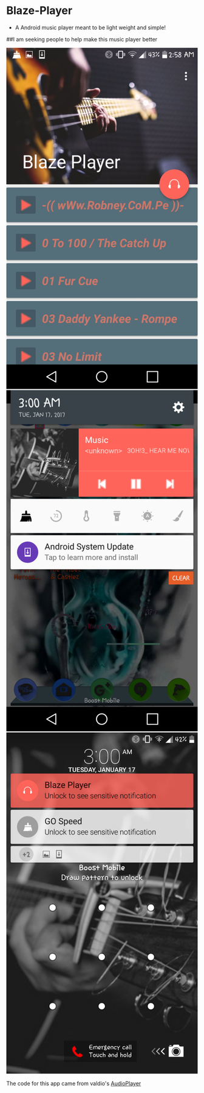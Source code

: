 # Blaze-Player
- A Android music player meant to be light weight and simple!

##I am seeking people to help make this music player better



<img src="https://github.com/Technologx/Blaze-Player/blob/master/Screenshots/Screenshot_2017-01-17-02-58-39.png">
<img src="https://github.com/Technologx/Blaze-Player/blob/master/Screenshots/Screenshot_2017-01-17-03-00-26.png">
<img src="https://github.com/Technologx/Blaze-Player/blob/master/Screenshots/Screenshot_2017-01-17-03-00-38.png">

The code for this app came from valdio's <a href="http://adf.ly/1iDm7y">AudioPlayer</a>
